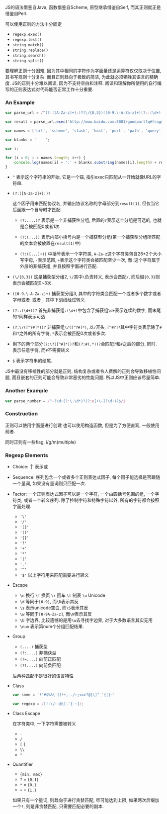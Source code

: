 JS的语法借鉴自Java, 函数借鉴自Scheme, 原型继承借鉴自Self, 而其正则就正是借鉴自Perl.

可以使用正则的方法十分固定

* `regexp.exec()`
* `regexp.test()`
* `string.match()`
* `string.replace()`
* `string.search()`
* `string.split()`

要理解正则十分困难, 因为其中相同的字符作为字面量还是运算符仅仅取决于位置, 其书写规则十分复杂. 而且正则趋向于极致的简洁, 为此就必须牺牲其语言的精确度.
JS的正则十分难以阅读, 因为不支持空白和注释. 阅读和理解你所使用的自行编写的正则表达式对代码能否正常工作十分重要.

### An Example

```js
var parse_url = /^(?:([A-Za-z]+):)?(\/{0,3})([0-9.\-A-Za-z]+)(?::(\d+))?(?:\/([^?#]*))?(?:\?([^#]*))?(?:#(.*))?$/;

var result = parse_url.exec('http://www.baidu.com:8081/goodpart?q#fragment');

var names = ['url', 'scheme', 'slash', 'host', 'port', 'path', 'query', 'hash'];

var blanks = '    ';

var i;

for (i = 0; i < names.length; i++) {
    console.log(names[i] + ':' + blanks.substring(names[i].length) + result[i]);
}
```

* `^` 表示这个字符串的开始, 它是一个锚, 指引exec只匹配从一开始就像URL的字符串.

* `(?:([A-Za-z]+):)?`
  
  这个因子用来匹配协议名, 并输出协议名称的字母部分到`result[1]`, 但仅当它后面跟一个冒号时才匹配.
  
  + `(?:....)?` 表示是一个非捕获性分组, 后置的`?`表示这个分组是可选的, 也就是会被匹配0或者1次.
  
  + `(?:(...))` 表示内部小括号内是一个捕获型分组(第一个捕获型分组所匹配的文本会被放置在`result[1]`中)
  
  + `(?:([...]+))` 中括号表示一个字符类, `A-Za-z`这个字符类包含26*2个大小写字母, `-`表示范围, `+`表示这个字符类会被匹配至少一次, 而`:`这个字符属于外层的非捕获组, 并且按照字面进行匹配.

* `(\/{0,3})` 这是捕获型分组2, `\/`其中`\`负责转义, 表示会匹配`/`, 而后缀`{0,3}`则表示会被匹配0~3次.

* `([0-9.\-A-Za-z]+)` 捕获型分组3, 其中的字符类会匹配一个或者多个数字或者字母或者`.`或者`_`. 其中下划线经过转义.

* `(?::(\d+))?` 首先非捕获组`:(\d+)`中包含了捕获组`\d+`表示连续的数字, 而末尾的`?`同样表示可选

* `(?:\/([^?#]*))?` 非捕获组`\/([^?#]*)`, 以`/`开头, `[^#?]*`其中字符类表示除了`#`和`?`之外的所有字符, `*`表示会被匹配0次或者多次.

* 剩下的两个部分`(?:\?([^#]*))?`和`(?:#(.*))?`会匹配`?`和`#`之后的部分, 同时`.`表示任意字符, 而`#`不需要转义

* `$` 表示字符串的结尾.

JS中最没有移植性的部分就是正则, 结构复杂或者令人费解的正则会导致移植性问题, 而且嵌套的正则可能会导致非常恶劣的性能问题. 所以JS中正则应该尽量简单.

### Another Example

```js
var parse_number = /^-?\d+(?:\.\d*)?(?:e[+\-]?\d+)?$/i
```

### Construction

正则可以使用字面量进行创建 也可以使用构造函数, 但是为了方便直观, 一般使用前者.

同时正则有一些flag, i/g/m(multiple)

### Regexp Elements

* Choice: '|' 表示或

* Sequence: 序列包含一个或者多个正则表达式因子, 每个因子能选择是否跟随一个量词, 如果没有量词则只匹配一次.

* Factor: 一个正则表达式因子可以是一个字符, 一个由圆括号包围的组, 一个字符类, 或者一个转义序列. 除了控制字符和特殊字符以外, 所有的字符都会按照字面处理.
  
  * `'\'` 
  * `'/'`
  * `'[]'`
  * `'()'`
  * `'{}'`
  * `'?'`
  * `'+'`
  * `'*'`
  * `'|'`
  * `'.'`
  * `'^'`
  * `'$'`
以上字符用来匹配需要进行转义

* Escape
  
  * `\n` 换行 `\f` 换页 `\r` 回车 `\t` 制表 `\u` Unicode
  * `\d` 等同于`[0-9]`, 而`\D`表示其反
  * `\s` 表示unicode空白, 而`\S`表示其反
  * `\w` 等同于`[0-9A-Za-z]`, 而`\W`表示其反
  * `\b` 字边界, 比较遗憾的是用`\w`去寻找字边界, 对于大多数语言其实无用
  * `\num` 表示第num个分组匹配结果.

* Group
  
  + `(....)` 捕获型
  + `(?:....)` 非捕获型
  + `(?=....)` 向前正匹配
  + `(?!....)` 向前负匹配

  后两种匹配不是很好的语言特性

* Class
  ```js
  var some = '!"#$%&\'()*+,-./:;<=>?@[\]^_`{|}~'

  var regexp = /[!-\/:-@\[-`{-~]/;
  ```
* Class Escape
  
  在字符类中, 一下字符需要被转义
  
  * `-`
  * `/`
  * `[` `]`
  * `\\`
  * `^`

* Quantifier
  
  * `{min, max}`
  * `?` = `{0,1}`
  * `*` = `{0,}`
  * `+` = `{1,}`
  
  如果只有一个量词, 则趋向于进行贪婪匹配, 尽可能达到上限, 如果两次后缀加一个`?`, 则是非贪婪匹配, 只需要匹配必要的副本.

  
  
  
